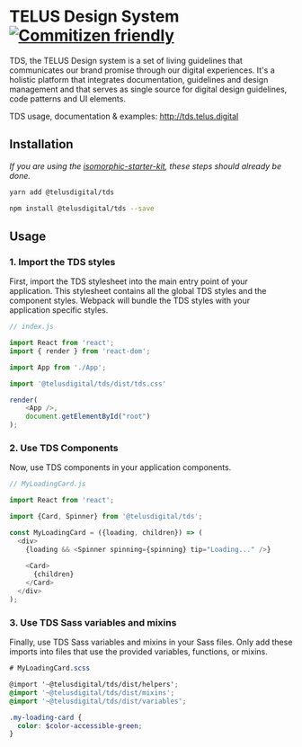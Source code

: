 # TELUS Design System [![Commitizen friendly](https://img.shields.io/badge/commitizen-friendly-brightgreen.svg)](http://commitizen.github.io/cz-cli/)

TDS, the TELUS Design system is a set of living guidelines that communicates our brand promise through our digital experiences. 
It's a holistic platform that integrates documentation, guidelines and design management and that serves as single source for 
digital design guidelines, code patterns and UI elements.

TDS usage, documentation & examples: <http://tds.telus.digital>


## Installation

_If you are using the [isomorphic-starter-kit](https://github.com/telusdigital/telus-isomorphic-starter-kit), these steps should already be done._ 

```sh
yarn add @telusdigital/tds

npm install @telusdigital/tds --save
```

## Usage

### 1. Import the TDS styles

First, import the TDS stylesheet into the main entry point of your application. This stylesheet contains all the global TDS styles and the 
component styles. Webpack will bundle the TDS styles with your application specific styles.

```js
// index.js

import React from 'react';
import { render } from 'react-dom';

import App from './App';

import '@telusdigital/tds/dist/tds.css'

render(
	<App />,
	document.getElementById("root")
);
```

### 2. Use TDS Components 

Now, use TDS components in your application components.

```js
// MyLoadingCard.js

import React from 'react';

import {Card, Spinner} from '@telusdigital/tds';

const MyLoadingCard = ({loading, children}) => (
  <div>
    {loading && <Spinner spinning={spinning} tip="Loading..." />}
    
    <Card>
      {children}
    </Card>
  </div>
);
```

### 3. Use TDS Sass variables and mixins

Finally, use TDS Sass variables and mixins in your Sass files. Only add these imports into files that use the provided
variables, functions, or mixins.

```scss
# MyLoadingCard.scss

@import '~@telusdigital/tds/dist/helpers';
@import '~@telusdigital/tds/dist/mixins';
@import '~@telusdigital/tds/dist/variables';

.my-loading-card {
  color: $color-accessible-green;
}
```
